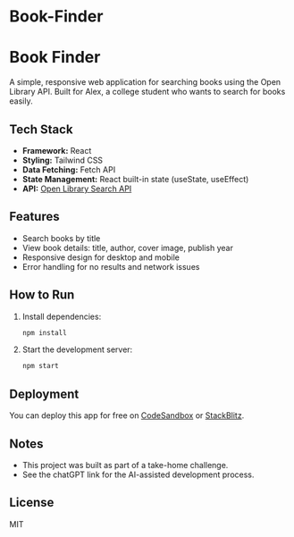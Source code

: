 # Book-Finder
# Book Finder

A simple, responsive web application for searching books using the Open Library API. Built for Alex, a college student who wants to search for books easily.

## Tech Stack
- **Framework:** React
- **Styling:** Tailwind CSS
- **Data Fetching:** Fetch API
- **State Management:** React built-in state (useState, useEffect)
- **API:** [Open Library Search API](https://openlibrary.org/search.json?title={bookTitle})

## Features
- Search books by title
- View book details: title, author, cover image, publish year
- Responsive design for desktop and mobile
- Error handling for no results and network issues

## How to Run
1. Install dependencies:
   ```bash
   npm install
   ```
2. Start the development server:
   ```bash
   npm start
   ```

## Deployment
You can deploy this app for free on [CodeSandbox](https://codesandbox.io/) or [StackBlitz](https://stackblitz.com/).

## Notes
- This project was built as part of a take-home challenge.
- See the chatGPT link for the AI-assisted development process.

## License
MIT
